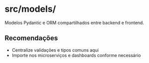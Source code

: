 # src/models/

Modelos Pydantic e ORM compartilhados entre backend e frontend.

## Recomendações
- Centralize validações e tipos comuns aqui
- Importe nos microserviços e dashboards conforme necessário
